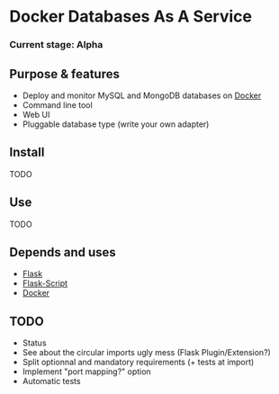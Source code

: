 # Docker Databases As A Service

### Current stage: Alpha

## Purpose & features

* Deploy and monitor MySQL and MongoDB databases on [Docker](http://www.docker.io)
* Command line tool
* Web UI
* Pluggable database type (write your own adapter)

## Install

TODO

## Use

TODO

## Depends and uses

* [Flask](http://flask.pocoo.org)
* [Flask-Script](http://flask-script.readthedocs.org/en/latest/)
* [Docker](http://www.docker.io)

## TODO

* Status
* See about the circular imports ugly mess (Flask Plugin/Extension?)
* Split optionnal and mandatory requirements (+ tests at import)
* Implement "port mapping?" option
* Automatic tests